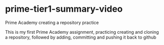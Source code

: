 # prime-tier1-summary-video
Prime Academy creating a repository practice

This is my first Prime Academy assignment, practicing creating and cloning a repository, followed by adding, committing and pushing it back to github